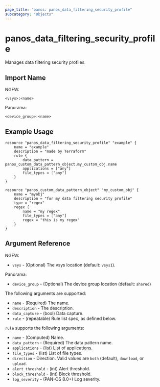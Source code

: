 ```yaml
---
page_title: "panos: panos_data_filtering_security_profile"
subcategory: "Objects"
---
```


# panos_data_filtering_security_profile

Manages data filtering security profiles.


## Import Name

NGFW:

```
<vsys>:<name>
```

Panorama:

```
<device_group>:<name>
```


## Example Usage

```hcl
resource "panos_data_filtering_security_profile" "example" {
    name = "example"
    description = "made by Terraform"
    rule {
        data_pattern = panos_custom_data_pattern_object.my_custom_obj.name
        applications = ["any"]
        file_types = ["any"]
    }
}

resource "panos_custom_data_pattern_object" "my_custom_obj" {
    name = "myobj"
    description = "for my data filtering security profile"
    type = "regex"
    regex {
        name = "my regex"
        file_types = ["any"]
        regex = "this is my regex"
    }
}
```


## Argument Reference

NGFW:

* `vsys` - (Optional) The vsys location (default: `vsys1`).

Panorama:

* `device_group` - (Optional) The device group location (default: `shared`)

The following arguments are supported:

* `name` - (Required) The name.
* `description` - The description.
* `data_capture` - (bool) Data capture.
* `rule` - (repeatable) Rule list spec, as defined below.

`rule` supports the following arguments:

* `name` - (Computed) Name.
* `data_pattern` - (Required) The data pattern name.
* `applications` - (list) List of applications.
* `file_types` - (list) List of file types.
* `direction` - Direction.  Valid values are `both` (default),
  `download`, or `upload`.
* `alert_threshold` - (int) Alert threshold.
* `block_threshold` - (int) Block threshold.
* `log_severity` - (PAN-OS 8.0+) Log severity.
